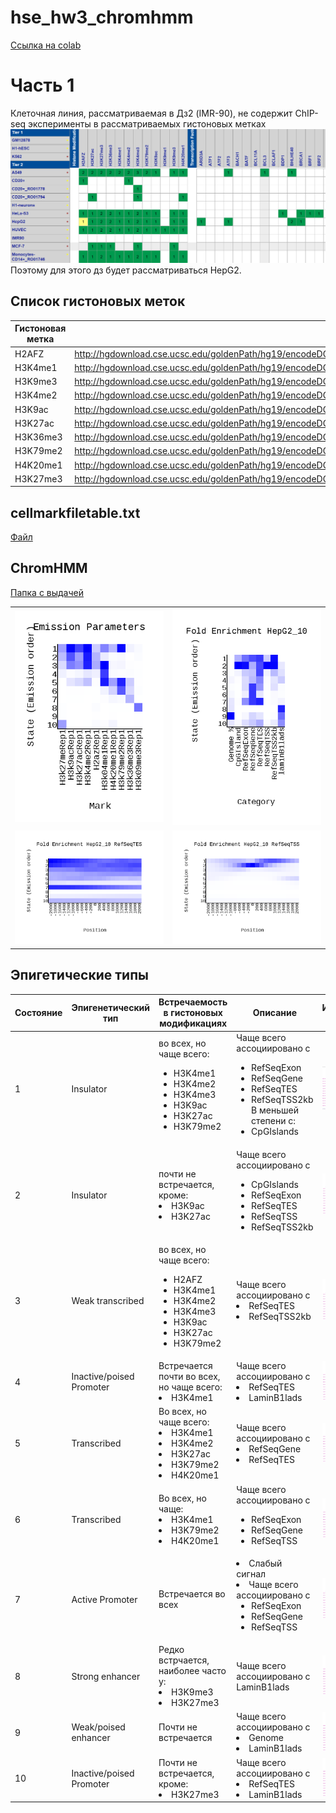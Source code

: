 # hse_hw3_chromhmm
[Ссылка на colab](https://colab.research.google.com/drive/15umUh2vXqvAk3fWwrGRBwJZNNDFFmy-f?usp=sharing)
# Часть 1

Клеточная линия, рассматриваемая в Дз2 (IMR-90), не содержит ChIP-seq эксперименты в рассматриваемых гистоновых метках
![](./img/noIMR.png)
Поэтому для этого дз будет рассматриваться HepG2.

## Список гистоновых меток

| Гистоновая метка | Ссылка |
|------------------|--------|
|   H2AFZ          |    http://hgdownload.cse.ucsc.edu/goldenPath/hg19/encodeDCC/wgEncodeBroadHistone/wgEncodeBroadHistoneHepg2H2azStdAlnRep1.bam    |
|   H3K4me1        |    http://hgdownload.cse.ucsc.edu/goldenPath/hg19/encodeDCC/wgEncodeBroadHistone/wgEncodeBroadHistoneHepg2H3k04me1StdAlnRep1.bam    |
|   H3K9me3        |    http://hgdownload.cse.ucsc.edu/goldenPath/hg19/encodeDCC/wgEncodeBroadHistone/wgEncodeBroadHistoneHepg2H3k09me3AlnRep1.bam    |
|   H3K4me2        |    http://hgdownload.cse.ucsc.edu/goldenPath/hg19/encodeDCC/wgEncodeBroadHistone/wgEncodeBroadHistoneHepg2H3k4me2StdAlnRep1.bam    |
|   H3K9ac         |    http://hgdownload.cse.ucsc.edu/goldenPath/hg19/encodeDCC/wgEncodeBroadHistone/wgEncodeBroadHistoneHepg2H3k9acStdAlnRep1.bam    |
|   H3K27ac        |    http://hgdownload.cse.ucsc.edu/goldenPath/hg19/encodeDCC/wgEncodeBroadHistone/wgEncodeBroadHistoneHepg2H3k27acStdAlnRep1.bam    |
|   H3K36me3       |    http://hgdownload.cse.ucsc.edu/goldenPath/hg19/encodeDCC/wgEncodeBroadHistone/wgEncodeBroadHistoneHepg2H3k36me3StdAlnRep1.bam    |
|   H3K79me2       |    http://hgdownload.cse.ucsc.edu/goldenPath/hg19/encodeDCC/wgEncodeBroadHistone/wgEncodeBroadHistoneHepg2H3k79me2StdAlnRep1.bam    |
|   H4K20me1       |    http://hgdownload.cse.ucsc.edu/goldenPath/hg19/encodeDCC/wgEncodeBroadHistone/wgEncodeBroadHistoneHepg2H4k20me1StdAlnRep1.bam    |
|   H3K27me3       |    http://hgdownload.cse.ucsc.edu/goldenPath/hg19/encodeDCC/wgEncodeBroadHistone/wgEncodeBroadHistoneHepg2H3k27me3StdAlnRep1.bam    |

## cellmarkfiletable.txt

[Файл](./cellmarkfiletable.txt)

## ChromHMM
[Папка с выдачей](./ChromHMM/)

| |  |
|------------------|--------|
|   ![](./ChromHMM/emissions_10.png)    |    ![](./ChromHMM/HepG2_10_overlap.png) |
|   ![](./ChromHMM/HepG2_10_RefSeqTES_neighborhood.png)       |  ![](./ChromHMM/HepG2_10_RefSeqTSS_neighborhood.png)   |

## Эпигетические типы

| Состояние | Эпигенетический тип |Встречаемость в гистоновых модификациях| Описание | Изображение из USCC |
|-----------|----------|------|----------|---------------------|
|     1     |  Insulator  |  во всех, но чаще всего: <ul><li> H3K4me1 <li> H3K4me2 <li> H3K4me3 <li> H3K9ac <li> H3K27ac <li> H3K79me2  |  Чаще всего ассоциировано с <ul><li> RefSeqExon <li> RefSeqGene <li> RefSeqTES <li> RefSeqTSS2kb </li> </li>  В меньшей степени с: <li> CpGIslands |        ![](./img/1.png)              |
|     2     |  Insulator  |   почти не встречается, кроме: <li> H3K9ac  <li> H3K27ac |   Чаще всего ассоциировано с <ul><li> CpGIslands <li> RefSeqExon <li> RefSeqTES <li> RefSeqTSS <li> RefSeqTSS2kb   |   ![](./img/2.png)        |
|     3     |  Weak transcribed |  во всех, но чаще всего: <ul><li> H2AFZ <li> H3K4me1 <li> H3K4me2 <li> H3K4me3 <li> H3K9ac <li> H3K27ac <li> H3K79me2    |  Чаще всего ассоциировано с  <li> RefSeqTES <li> RefSeqTSS2kb   |        ![](./img/3.png)              |
|     4     |  Inactive/poised Promoter |   Встречается почти во всех, но чаще всего:  <li> H3K4me1  |  Чаще всего ассоциировано с  <li> RefSeqTES <li> LaminB1lads   |        ![](./img/4.png)              |
|     5     |  Transcribed |   Во всех, но чаще всего:  <li> H3K4me1 <li> H3K4me2 <li> H3K27ac <li> H3K79me2 <li> H4K20me1|  Чаще всего ассоциировано с <li> RefSeqGene <li> RefSeqTES  |        ![](./img/5_.png)              |
|     6     |  Transcribed  |   Во всех, но чаще: <li> H3K4me1 <li> H3K79me2 <li> H4K20me1  | Чаще всего ассоциировано с <ul><li> RefSeqExon <li> RefSeqGene <li> RefSeqTSS |        ![](./img/6.png)              |
|     7     |  Active Promoter |  Встречается во всех   |  <li> Слабый сигнал <li> Чаще всего ассоциировано с <ul><li> RefSeqExon <li> RefSeqGene <li> RefSeqTSS  |        ![](./img/7.png)              |
|     8     |  Strong enhancer |   Редко встрчается, наиболее часто у: <li> H3K9me3 <li> H3K27me3  |  Чаще всего ассоциировано с LaminB1lads    |        ![](./img/8.png)              |
|     9     |  Weak/poised enhancer |   Почти не встречается   |  Чаще всего ассоциировано с  <li> Genome <li> LaminB1lads    |        ![](./img/9.png)              |
|    10     |  Inactive/poised Promoter  |   Почти не встречается, кроме: <li> H3K27me3  |  Чаще всего ассоциировано с  <li> RefSeqTES <li> LaminB1lads    |        ![](./img/10.png)              |

